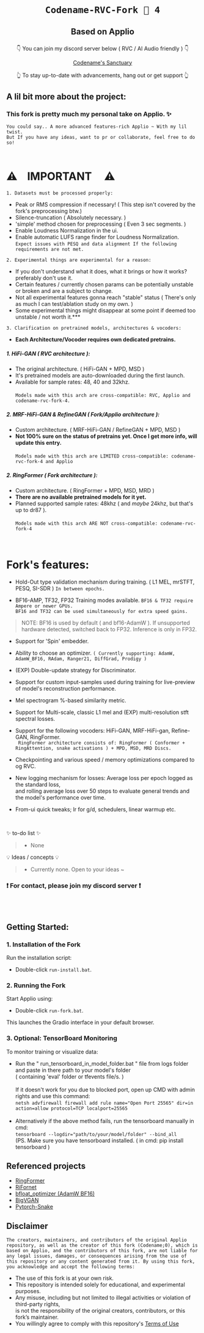 # <p align="center">` Codename-RVC-Fork 🍇 4 ` </p>
## <p align="center">Based on Applio</p>

<p align="center"> ㅤㅤ👇 You can join my discord server below ( RVC / AI Audio friendly ) 👇ㅤㅤ </p>

</p>
<p align="center">
  <a href="https://discord.gg/xEqDU7C2z2" target="_blank"> Codename's Sanctuary</a>
</p>

<p align="center"> ㅤㅤ👆 To stay up-to-date with advancements, hang out or get support 👆ㅤㅤ </p>


## A lil bit more about the project:

### This fork is pretty much my personal take on Applio. ✨
``You could say.. A more advanced features-rich Applio ~ With my lil twist.``
<br/>
``But If you have any ideas, want to pr or collaborate, feel free to do so!``
<br/>
ㅤ
<br/>
# ⚠️ㅤ**IMPORTANT** ㅤ⚠️
`1. Datasets must be processed properly:`
- Peak or RMS compression if necessary! ( This step isn't covered by the fork's preprocessing btw.)
- Silence-truncation ( Absolutely necessary. )
- 'simple' method chosen for preprocessing ( Even 3 sec segments. )
- Enable Loudness Normalization in the ui.
- Enable automatic LUFS range finder for Loudness Normalization. <br/>
``Expect issues with PESQ and data alignment If the following requirements are not met.``


`2. Experimental things are experimental for a reason:`
- If you don't understand what it does, what it brings or how it works? preferably don't use it.
- Certain features / currently chosen params can be potentially unstable or broken and are a subject to change.
- Not all experimental features gonna reach "stable" status ( There's only as much I can test/ablation study on my own. )
- Some experimental things might disappear at some point if deemed too unstable / not worth it.***

`3. Clarification on pretrained models, architectures & vocoders:`
- **Each Architecture/Vocoder requires own dedicated pretrains.**
##### 1. HiFi-GAN ( RVC architecture ):
- The original architecture. ( HiFi-GAN + MPD, MSD )
- It's pretrained models are auto-downloaded during the first launch.
- Available for sample rates: 48, 40 and 32khz. <br/><br/>`Models made with this arch are cross-compatible: RVC, Applio and codename-rvc-fork-4.` 
##### 2. MRF-HiFi-GAN & RefineGAN ( Fork/Applio architecture ):
- Custom architecture. ( MRF-HiFi-GAN / RefineGAN + MPD, MSD )
- **Not 100% sure on the status of pretrains yet. Once I get more info, will update this entry.** <br/><br/>`Models made with this arch are LIMITED cross-compatible: codename-rvc-fork-4 and Applio`
##### 2. RingFormer ( Fork architecture ):
- Custom architecture. ( RingFormer + MPD, MSD, MRD )
- **There are no available pretrained models for it yet.**
- Planned supported sample rates: 48khz ( and *maybe* 24khz, but that's up to dr87 ).<br/><br/>`Models made with this arch ARE NOT cross-compatible: codename-rvc-fork-4` 
<br/>

# **Fork's features:**
 
- Hold-Out type validation mechanism during training. ( L1 MEL, mrSTFT, PESQ, SI-SDR )  ` In between epochs. `
 
- BF16-AMP, TF32, FP32 Training modes available.  ` BF16 & TF32 require Ampere or newer GPUs. `<br/>
`BF16 and TF32 can be used simultaneously for extra speed gains.`
> NOTE: BF16 is used by default ( and bf16-AdamW ). If unsupported hardware detected, switched back to FP32. Inference is only in FP32.

 
- Support for 'Spin' embedder.
 
- Ability to choose an optimizer.  ` ( Currently supporting: AdamW, AdamW_BF16, RAdam, Ranger21, DiffGrad, Prodigy ) `
 
- (EXP) Double-update strategy for Discriminator.
 
- Support for custom input-samples used during training for live-preview of model's reconstruction performance.
 
- Mel spectrogram %-based similarity metric.
 
- Support for Multi-scale, classic L1 mel and (EXP) multi-resolution stft spectral losses.
 
- Support for the following vocoders: HiFi-GAN, MRF-HiFi-gan, Refine-GAN, RingFormer.<br/>
` RingFormer architecture consists of: RingFormer ( Conformer + RingAttention, snake activations ) + MPD, MSD, MRD Discs.`
 
- Checkpointing and various speed / memory optimizations compared to og RVC.
 
- New logging mechanism for losses: Average loss per epoch logged as the standard loss, <br/>and rolling average loss over 50 steps to evaluate general trends and the model's performance over time.
 
- From-ui quick tweaks; lr for g/d, schedulers, linear warmup etc.
 
 
 <br/>
 
 
✨ to-do list ✨
> - None
 
💡 Ideas / concepts 💡
> - Currently none. Open to your ideas ~
 
 
### ❗ For contact, please join my discord server ❗
 <br/>
 <br/>

## Getting Started:

### 1. Installation of the Fork

Run the installation script:

- Double-click `run-install.bat`.

### 2. Running the Fork

Start Applio using:

- Double-click `run-fork.bat`.
 
This launches the Gradio interface in your default browser.

### 3. Optional: TensorBoard Monitoring
 
To monitor training or visualize data:
- Run the " run_tensorboard_in_model_folder.bat " file from logs folder and paste in there path to your model's folder </br>( containing 'eval' folder or tfevents file/s. )</br></br>If it doesn't work for you due to blocked port, open up CMD with admin rights and use this command:</br>`` netsh advfirewall firewall add rule name="Open Port 25565" dir=in action=allow protocol=TCP localport=25565 ``</br></br>
- Alternatively if the above method fails, run the tensorboard manually in cmd:</br> ``tensorboard --logdir="path/to/your/model/folder" --bind_all``</br>
(PS. Make sure you have tensorboard installed. ( in cmd:  pip install tensorboard )
 
## Referenced projects
+ [RingFormer](https://github.com/seongho608/RingFormer)
+ [RiFornet](https://github.com/Respaired/RiFornet_Vocoder)
+ [bfloat_optimizer (AdamW BF16)](https://github.com/lessw2020/bfloat_optimizer)
+ [BigVGAN](https://github.com/NVIDIA/BigVGAN/tree/main)
+ [Pytorch-Snake](https://github.com/falkaer/pytorch-snake)

 
## Disclaimer
``The creators, maintainers, and contributors of the original Applio repository, as well as the creator of this fork (Codename;0), which is based on Applio, and the contributors of this fork, are not liable for any legal issues, damages, or consequences arising from the use of this repository or any content generated from it. By using this fork, you acknowledge and accept the following terms:``
 
- The use of this fork is at your own risk.
- This repository is intended solely for educational, and experimental purposes.
- Any misuse, including but not limited to illegal activities or violation of third-party rights, <br/> is not the responsibility of the original creators, contributors, or this fork’s maintainer.
- You willingly agree to comply with this repository's [Terms of Use](https://github.com/codename0og/codename-rvc-fork-3/blob/main/TERMS_OF_USE.md)
